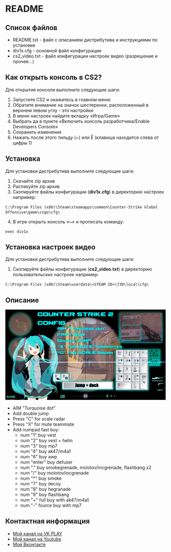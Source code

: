 # README
## Список файлов
- README.txt - файл с описанием дистрибутива и инструкциями по установке
- div1x.cfg - основной файл конфигурации
- cs2_video.txt - файл конфигурации настроек видео (разрешение и прочее...)

## Как открыть консоль в CS2?
Для открытия консоли выполните следующие шаги:
1. Запустите CS2 и окажитесь в главном меню
2. Обратите внимание на значок шестеренки, расположенный в верхнем левом углу - это настройки
3. В меню настроек найдите вкладку «Игра/Game»
4. Выбрать да в пункте «Включить консоль разработчика/Enable Developers Console»
5. Сохранить изменения
6. Нажать после этого тильду (~) или Ё (клавиша находится слева от цифры 1)

## Установка
Для установки дистрибутива выполните следующие шаги:
1. Скачайте zip архив
2. Распакуйте zip архив
3. Скопируйте файлы конфигурации (<b>div1x.cfg</b>) в директорию настроек например:
 ```
C:\Program Files (x86)\Steam\steamapps\common\Counter-Strike Global Offensive\game\csgo\cfg\
```
4. В игре открыть консоль «~» и прописать команду:
``` 
exec div1x
```

## Установка настроек видео
Для установки дистрибутива выполните следующие шаги:
1. Скопируйте файлы конфигурации (<b>cs2_video.txt</b>) в директорию пользовательских настроек например:
 ```
С:\Program Files (x86)\Steam\userdata\<STEAM ID>\730\local\cfg\
```

## Описание
![Комбинации](/keys.jpg)
* AIM "Turquoise dot"
* Add double jump
* Press "С" for scale radar
* Press "X" for mute teammate
* Add numpad fast buy:
  * num "1" buy vest
  * num "2" buy vest + helm
  * num "3" buy mp7
  * num "4" buy ak47/m4a1
  * num "6" buy awp
  * num "enter" buy defuser
  * num "." buy smokegrenade, molotov/incgrenade, flashbang x2
  * num "/" buy molotov/incgrenade
  * num "*" buy smoke
  * num "7" buy decoy
  * num "8" buy hegranade
  * num "9" buy flashbang
  * num "+" full buy with ak47/m4a1
  * num "-" fource buy with mp7

## Контактная информация
- [Мой канал на VK PLAY](https://vkplay.live/div1x/ "Подпишись если есть возможность")
- [Мой канал на Youtube](https://www.youtube.com/@divinator "Подпишись если есть возможность")
- [Мой Вконтакте](https://vk.com/divinator.vskz)